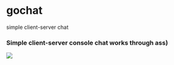 # gochat
simple client-server chat

<h3>Simple client-server console chat works through ass)</h3>
<img src="https://raw.githubusercontent.com/a1excoder/gochat/main/clientserver.png">
